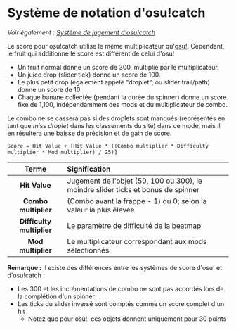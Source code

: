 # Système de notation d'osu!catch

*Voir également : [Système de jugement d'osu!catch](/wiki/Gameplay/Judgement/osu!catch)*

Le score pour osu!catch utilise le même multiplicateur qu'[osu!](/wiki/Game_mode/osu!).
Cependant, le fruit qui additionne le score est différent de celui d'osu! 

- Un fruit normal donne un score de 300, multiplié par le multiplicateur.
- Un juice drop (slider tick) donne un score de 100.
- Le plus petit drop (également appelé "droplet", ou slider trail/path) donne un score de 10.
- Chaque banane collectée (pendant la durée du spinner) donne un score fixe de 1,100, indépendamment des mods et du multiplicateur de combo.

Le combo ne se cassera pas si des droplets sont manqués (représentés en tant que *miss droplet* dans les classements du site) dans ce mode, mais il en résultera une baisse de précision et de gain de score.

`Score = Hit Value + [Hit Value * ((Combo multiplier * Difficulty multiplier * Mod multiplier) / 25)]`

| Terme | Signification |
| :-: | :-- |
| **Hit Value** | Jugement de l'objet (50, 100 ou 300), le moindre slider ticks et bonus de spinner |
| **Combo multiplier** | (Combo avant la frappe - 1) ou 0; selon la valeur la plus élevée |
| **Difficulty multiplier** | Le paramètre de difficulté de la beatmap |
| **Mod multiplier** | Le multiplicateur correspondant aux mods sélectionnés |

**Remarque :** Il existe des différences entre les systèmes de score d'osu! et d'osu!catch :

- Les 300 et les incrémentations de combo ne sont pas accordés lors de la complétion d'un spinner
- Les ticks du slider inversé sont comptés comme un score complet d'un hit
  - Notez que pour osu!, ces objets donnent uniquement pour 30 points
